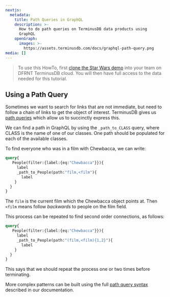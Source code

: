```yaml
---
nextjs:
  metadata:
    title: Path Queries in GraphQL
    description: >-
      How to do path queries on TerminusDB data products using
      GraphQL
    openGraph:
      images: >-
        https://assets.terminusdb.com/docs/graphql-path-query.png
media: []
---
```


> To use this HowTo, first [clone the Star Wars demo](/docs/clone-a-demo-terminuscms-project/) into your team on DFRNT TerminusDB cloud. You will then have full access to the data needed for this tutorial.

## Using a Path Query

Sometimes we want to search for links that are not immediate, but need to follow a chain of links to get the object of interest. TerminusDB gives us [path queries](/docs/path-query-reference-guide/) which allow us to succinctly express this.

We can find a path in GraphQL by using the `_path_to_CLASS` query, where CLASS is the name of one of our classes. One path should be populated for each of the available classes.

To find everyone who was in a film with Chewbacca, we can write:

```graphql
query{
   People(filter:{label:{eq:"Chewbacca"}}){
     label
     _path_to_People(path:"film,<film"){
       label
    }
  }
}
```

The `film` is the current film which the Chewbacca object points at. Then `<film` means follow _backwards_ to people on the film field.

This process can be repeated to find second order connections, as follows:

```graphql
query{
   People(filter:{label:{eq:"Chewbacca"}}){
     label
     _path_to_People(path:"(film,<film){1,2}"){
       label
    }
  }
}
```

This says that we should repeat the process one or two times before terminating.

More complex patterns can be built using the full [path query syntax](/docs/path-query-reference-guide/) described in our documentation.